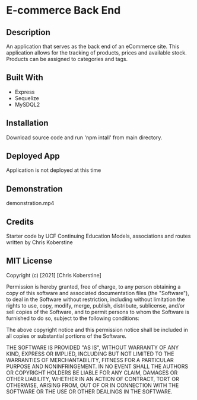 # E-commerce Back End

## Description

An application that serves as the back end of an eCommerce site. This application allows for the tracking of products, prices and available stock. Products can be assigned to categories and tags.

## Built With

- Express
- Sequelize
- MySDQL2

## Installation

Download source code and run 'npm intall' from main directory.

## Deployed App

Application is not deployed at this time

## Demonstration

demonstration.mp4

## Credits

Starter code by UCF Continuing Education
Models, associations and routes written by Chris Koberstine

## MIT License

Copyright (c) [2021] [Chris Koberstine]

Permission is hereby granted, free of charge, to any person obtaining a copy
of this software and associated documentation files (the "Software"), to deal
in the Software without restriction, including without limitation the rights
to use, copy, modify, merge, publish, distribute, sublicense, and/or sell
copies of the Software, and to permit persons to whom the Software is
furnished to do so, subject to the following conditions:

The above copyright notice and this permission notice shall be included in all
copies or substantial portions of the Software.

THE SOFTWARE IS PROVIDED "AS IS", WITHOUT WARRANTY OF ANY KIND, EXPRESS OR
IMPLIED, INCLUDING BUT NOT LIMITED TO THE WARRANTIES OF MERCHANTABILITY,
FITNESS FOR A PARTICULAR PURPOSE AND NONINFRINGEMENT. IN NO EVENT SHALL THE
AUTHORS OR COPYRIGHT HOLDERS BE LIABLE FOR ANY CLAIM, DAMAGES OR OTHER
LIABILITY, WHETHER IN AN ACTION OF CONTRACT, TORT OR OTHERWISE, ARISING FROM,
OUT OF OR IN CONNECTION WITH THE SOFTWARE OR THE USE OR OTHER DEALINGS IN THE
SOFTWARE.
